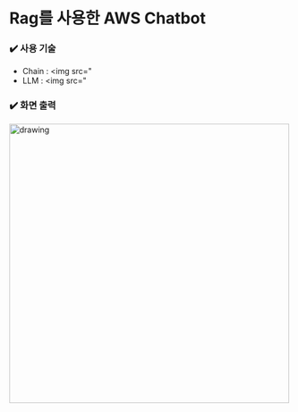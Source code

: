 # Rag를 사용한 AWS Chatbot

### ✔️ 사용 기술
  - Chain : <img src="
  - LLM : <img src="



### ✔️ 화면 출력
<img src="https://github.com/jenny5587/aws-chatbot-pipeline/assets/103649749/e0a5b6a1-c538-413f-a103-b3b373bf9278" alt="drawing" width="500"/>
